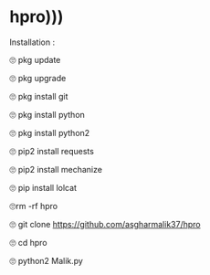 # hpro)))
Installation :

🙄 pkg update

🙄 pkg upgrade

🙄 pkg install git

🙄 pkg install python

🙄 pkg install python2 

🙄 pip2 install requests

🙄 pip2 install mechanize

🙄 pip install lolcat

🙄rm -rf hpro

🙄 git clone https://github.com/asgharmalik37/hpro

🙄 cd hpro

🙄 python2 Malik.py
